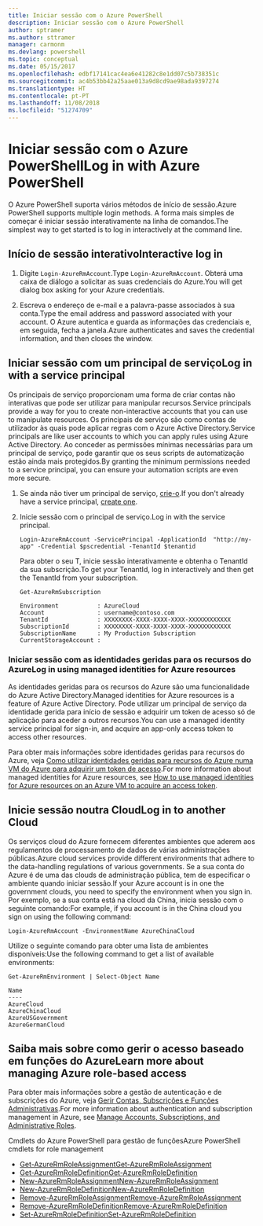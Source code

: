```yaml
---
title: Iniciar sessão com o Azure PowerShell
description: Iniciar sessão com o Azure PowerShell
author: sptramer
ms.author: sttramer
manager: carmonm
ms.devlang: powershell
ms.topic: conceptual
ms.date: 05/15/2017
ms.openlocfilehash: edbf17141cac4ea6e41282c8e1dd07c5b738351c
ms.sourcegitcommit: ac4b53bb42a25aae013a9d8cd9ae98ada9397274
ms.translationtype: HT
ms.contentlocale: pt-PT
ms.lasthandoff: 11/08/2018
ms.locfileid: "51274709"
---
```

# <a name="log-in-with-azure-powershell"></a><span data-ttu-id="a1faf-103">Iniciar sessão com o Azure PowerShell</span><span class="sxs-lookup"><span data-stu-id="a1faf-103">Log in with Azure PowerShell</span></span>

<span data-ttu-id="a1faf-104">O Azure PowerShell suporta vários métodos de início de sessão.</span><span class="sxs-lookup"><span data-stu-id="a1faf-104">Azure PowerShell supports multiple login methods.</span></span> <span data-ttu-id="a1faf-105">A forma mais simples de começar é iniciar sessão interativamente na linha de comandos.</span><span class="sxs-lookup"><span data-stu-id="a1faf-105">The simplest way to get started is to log in interactively at the command line.</span></span>

## <a name="interactive-log-in"></a><span data-ttu-id="a1faf-106">Início de sessão interativo</span><span class="sxs-lookup"><span data-stu-id="a1faf-106">Interactive log in</span></span>

1. <span data-ttu-id="a1faf-107">Digite `Login-AzureRmAccount`.</span><span class="sxs-lookup"><span data-stu-id="a1faf-107">Type `Login-AzureRmAccount`.</span></span> <span data-ttu-id="a1faf-108">Obterá uma caixa de diálogo a solicitar as suas credenciais do Azure.</span><span class="sxs-lookup"><span data-stu-id="a1faf-108">You will get dialog box asking for your Azure credentials.</span></span>

2. <span data-ttu-id="a1faf-109">Escreva o endereço de e-mail e a palavra-passe associados à sua conta.</span><span class="sxs-lookup"><span data-stu-id="a1faf-109">Type the email address and password associated with your account.</span></span> <span data-ttu-id="a1faf-110">O Azure autentica e guarda as informações das credenciais e, em seguida, fecha a janela.</span><span class="sxs-lookup"><span data-stu-id="a1faf-110">Azure authenticates and saves the credential information, and then closes the window.</span></span>

## <a name="log-in-with-a-service-principal"></a><span data-ttu-id="a1faf-111">Iniciar sessão com um principal de serviço</span><span class="sxs-lookup"><span data-stu-id="a1faf-111">Log in with a service principal</span></span>

<span data-ttu-id="a1faf-112">Os principais de serviço proporcionam uma forma de criar contas não interativas que pode ser utilizar para manipular recursos.</span><span class="sxs-lookup"><span data-stu-id="a1faf-112">Service principals provide a way for you to create non-interactive accounts that you can use to manipulate resources.</span></span> <span data-ttu-id="a1faf-113">Os principais de serviço são como contas de utilizador às quais pode aplicar regras com o Azure Active Directory.</span><span class="sxs-lookup"><span data-stu-id="a1faf-113">Service principals are like user accounts to which you can apply rules using Azure Active Directory.</span></span> <span data-ttu-id="a1faf-114">Ao conceder as permissões mínimas necessárias para um principal de serviço, pode garantir que os seus scripts de automatização estão ainda mais protegidos.</span><span class="sxs-lookup"><span data-stu-id="a1faf-114">By granting the minimum permissions needed to a service principal, you can ensure your automation scripts are even more secure.</span></span>

1. <span data-ttu-id="a1faf-115">Se ainda não tiver um principal de serviço, [crie-o](create-azure-service-principal-azureps.md).</span><span class="sxs-lookup"><span data-stu-id="a1faf-115">If you don't already have a service principal, [create one](create-azure-service-principal-azureps.md).</span></span>

2. <span data-ttu-id="a1faf-116">Inicie sessão com o principal de serviço.</span><span class="sxs-lookup"><span data-stu-id="a1faf-116">Log in with the service principal.</span></span>

    ```powershell-interactive
    Login-AzureRmAccount -ServicePrincipal -ApplicationId  "http://my-app" -Credential $pscredential -TenantId $tenantid
    ```

    <span data-ttu-id="a1faf-117">Para obter o seu T, inicie sessão interativamente e obtenha o TenantId da sua subscrição.</span><span class="sxs-lookup"><span data-stu-id="a1faf-117">To get your TenantId, log in interactively and then get the TenantId from your subscription.</span></span>

    ```powershell-interactive
    Get-AzureRmSubscription
    ```

    ```output
    Environment           : AzureCloud
    Account               : username@contoso.com
    TenantId              : XXXXXXXX-XXXX-XXXX-XXXX-XXXXXXXXXXXX
    SubscriptionId        : XXXXXXXX-XXXX-XXXX-XXXX-XXXXXXXXXXXX
    SubscriptionName      : My Production Subscription
    CurrentStorageAccount :
    ```

### <a name="log-in-using-managed-identities-for-azure-resources"></a><span data-ttu-id="a1faf-118">Iniciar sessão com as identidades geridas para os recursos do Azure</span><span class="sxs-lookup"><span data-stu-id="a1faf-118">Log in using managed identities for Azure resources</span></span>

<span data-ttu-id="a1faf-119">As identidades geridas para os recursos do Azure são uma funcionalidade do Azure Active Directory.</span><span class="sxs-lookup"><span data-stu-id="a1faf-119">Managed identities for Azure resources is a feature of Azure Active Directory.</span></span> <span data-ttu-id="a1faf-120">Pode utilizar um principal de serviço da identidade gerida para início de sessão e adquirir um token de acesso só de aplicação para aceder a outros recursos.</span><span class="sxs-lookup"><span data-stu-id="a1faf-120">You can use a managed identity service principal for sign-in, and acquire an app-only access token to access other resources.</span></span>

<span data-ttu-id="a1faf-121">Para obter mais informações sobre identidades geridas para recursos do Azure, veja [Como utilizar identidades geridas para recursos do Azure numa VM do Azure para adquirir um token de acesso](/azure/active-directory/managed-identities-azure-resources/how-to-use-vm-token).</span><span class="sxs-lookup"><span data-stu-id="a1faf-121">For more information about managed identities for Azure resources, see [How to use managed identities for Azure resources on an Azure VM to acquire an access token](/azure/active-directory/managed-identities-azure-resources/how-to-use-vm-token).</span></span>

## <a name="log-in-to-another-cloud"></a><span data-ttu-id="a1faf-122">Inicie sessão noutra Cloud</span><span class="sxs-lookup"><span data-stu-id="a1faf-122">Log in to another Cloud</span></span>

<span data-ttu-id="a1faf-123">Os serviços cloud do Azure fornecem diferentes ambientes que aderem aos regulamentos de processamento de dados de várias administrações públicas.</span><span class="sxs-lookup"><span data-stu-id="a1faf-123">Azure cloud services provide different environments that adhere to the data-handling regulations of various governments.</span></span> <span data-ttu-id="a1faf-124">Se a sua conta do Azure é de uma das clouds de administração pública, tem de especificar o ambiente quando iniciar sessão.</span><span class="sxs-lookup"><span data-stu-id="a1faf-124">If your Azure account is in one the government clouds, you need to specify the environment when you sign in.</span></span> <span data-ttu-id="a1faf-125">Por exemplo, se a sua conta está na cloud da China, inicia sessão com o seguinte comando:</span><span class="sxs-lookup"><span data-stu-id="a1faf-125">For example, if you account is in the China cloud you sign on using the following command:</span></span>

```powershell-interactive
Login-AzureRmAccount -EnvironmentName AzureChinaCloud
```

<span data-ttu-id="a1faf-126">Utilize o seguinte comando para obter uma lista de ambientes disponíveis:</span><span class="sxs-lookup"><span data-stu-id="a1faf-126">Use the following command to get a list of available environments:</span></span>

```powershell-interactive
Get-AzureRmEnvironment | Select-Object Name
```

```output
Name
----
AzureCloud
AzureChinaCloud
AzureUSGovernment
AzureGermanCloud
```

## <a name="learn-more-about-managing-azure-role-based-access"></a><span data-ttu-id="a1faf-127">Saiba mais sobre como gerir o acesso baseado em funções do Azure</span><span class="sxs-lookup"><span data-stu-id="a1faf-127">Learn more about managing Azure role-based access</span></span>

<span data-ttu-id="a1faf-128">Para obter mais informações sobre a gestão de autenticação e de subscrições do Azure, veja [Gerir Contas, Subscrições e Funções Administrativas](/azure/active-directory/role-based-access-control-configure).</span><span class="sxs-lookup"><span data-stu-id="a1faf-128">For more information about authentication and subscription management in Azure, see [Manage Accounts, Subscriptions, and Administrative Roles](/azure/active-directory/role-based-access-control-configure).</span></span>

<span data-ttu-id="a1faf-129">Cmdlets do Azure PowerShell para gestão de funções</span><span class="sxs-lookup"><span data-stu-id="a1faf-129">Azure PowerShell cmdlets for role management</span></span>

* [<span data-ttu-id="a1faf-130">Get-AzureRmRoleAssignment</span><span class="sxs-lookup"><span data-stu-id="a1faf-130">Get-AzureRmRoleAssignment</span></span>](/powershell/module/AzureRM.Resources/Get-AzureRmRoleAssignment)
* [<span data-ttu-id="a1faf-131">Get-AzureRmRoleDefinition</span><span class="sxs-lookup"><span data-stu-id="a1faf-131">Get-AzureRmRoleDefinition</span></span>](/powershell/module/AzureRM.Resources/Get-AzureRmRoleDefinition)
* [<span data-ttu-id="a1faf-132">New-AzureRmRoleAssignment</span><span class="sxs-lookup"><span data-stu-id="a1faf-132">New-AzureRmRoleAssignment</span></span>](/powershell/module/AzureRM.Resources/New-AzureRmRoleAssignment)
* [<span data-ttu-id="a1faf-133">New-AzureRmRoleDefinition</span><span class="sxs-lookup"><span data-stu-id="a1faf-133">New-AzureRmRoleDefinition</span></span>](/powershell/module/AzureRM.Resources/New-AzureRmRoleDefinition)
* [<span data-ttu-id="a1faf-134">Remove-AzureRmRoleAssignment</span><span class="sxs-lookup"><span data-stu-id="a1faf-134">Remove-AzureRmRoleAssignment</span></span>](/powershell/module/AzureRM.Resources/Remove-AzureRmRoleAssignment)
* [<span data-ttu-id="a1faf-135">Remove-AzureRmRoleDefinition</span><span class="sxs-lookup"><span data-stu-id="a1faf-135">Remove-AzureRmRoleDefinition</span></span>](/powershell/module/AzureRM.Resources/Remove-AzureRmRoleDefinition)
* [<span data-ttu-id="a1faf-136">Set-AzureRmRoleDefinition</span><span class="sxs-lookup"><span data-stu-id="a1faf-136">Set-AzureRmRoleDefinition</span></span>](/powershell/moduel/AzureRM.Resources/Set-AzureRmRoleDefinition)
